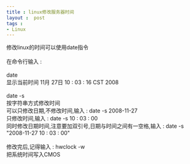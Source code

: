 ```yaml
---
title : linux修改服务器时间
layout :  post
tags : 
- Linux
---
```

<div> 修改linux的时间可以使用date指令<br/><br/>在命令行输入 : <br/><br/>date<br/>显示当前时间 11月 27日 10 : 03 : 16 CST 2008<br/><br/>date -s<br/>按字符串方式修改时间<br/>可以只修改日期,不修改时间,输入 :  date -s 2008-11-27<br/>只修改时间,输入 : date -s 10 : 03 : 00<br/>同时修改日期时间,注意要加双引号,日期与时间之间有一空格,输入 : date -s "2008-11-27 10 : 03 : 00"<br/><br/>修改完后,记得输入 : hwclock -w<br/>把系统时间写入CMOS </div>